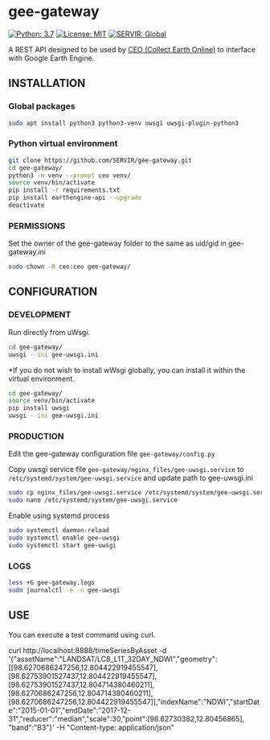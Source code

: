 # gee-gateway

[![Python: 3.7](https://img.shields.io/badge/python-3.7-blue.svg)](https://www.python.org/)
[![License: MIT](https://img.shields.io/badge/License-MIT-yellow.svg)](https://opensource.org/licenses/MIT)
[![SERVIR: Global](https://img.shields.io/badge/SERVIR-Global-green)](https://servirglobal.net)

A REST API designed to be used by [CEO (Collect Earth Online)](https://github.com/openforis/collect-earth-online) to interface with Google Earth Engine.

## INSTALLATION

### Global packages

```sh
sudo apt install python3 python3-venv uwsgi uwsgi-plugin-python3
```

### Python virtual environment

```sh
git clone https://github.com/SERVIR/gee-gateway.git
cd gee-gateway/
python3 -m venv --prompt ceo venv/
source venv/bin/activate
pip install -r requirements.txt
pip install earthengine-api --upgrade
deactivate
```

### PERMISSIONS

Set the owner of the gee-gateway folder to the same as uid/gid in gee-gateway.ini

```sh
sudo chown -R ceo:ceo gee-gateway/
```

## CONFIGURATION

### DEVELOPMENT

Run directly from uWsgi.

```sh
cd gee-gateway/
uwsgi --ini gee-uwsgi.ini
```

*If you do not wish to install wWsgi globally, you can install it within the virtual environment.

```sh
cd gee-gateway/
source venv/bin/activate
pip install uwsgi
uwsgi --ini gee-uwsgi.ini
```

### PRODUCTION

Edit the gee-gateway configuration file `gee-gateway/config.py`

Copy uwsgi service file `gee-gateway/nginx_files/gee-uwsgi.service` to `/etc/systemd/system/gee-uwsgi.service` and update path to gee-uwsgi.ini

```sh
sudo cp nginx_files/gee-uwsgi.service /etc/systemd/system/gee-uwsgi.service
sudo nano /etc/systemd/system/gee-uwsgi.service
```

Enable using systemd process

```sh
sudo systemctl daemon-reload
sudo systemctl enable gee-uwsgi
sudo systemctl start gee-uwsgi
```

### LOGS

```sh
less +G gee-gateway.logs
sudo journalctl -e -u gee-uwsgi
```

## USE

You can execute a test command using curl.

curl http://localhost:8888/timeSeriesByAsset -d '{"assetName":"LANDSAT/LC8_L1T_32DAY_NDWI","geometry":[[98.6270686247256,12.804422919455547],[98.62753901527437,12.804422919455547],[98.62753901527437,12.804714380460211],[98.6270686247256,12.804714380460211],[98.6270686247256,12.804422919455547]],"indexName":"NDWI","startDate":"2015-01-01","endDate":"2017-12-31","reducer":"median","scale":30,"point":[98.62730382,12.80456865], "band":"B3"}' -H "Content-type: application/json"
